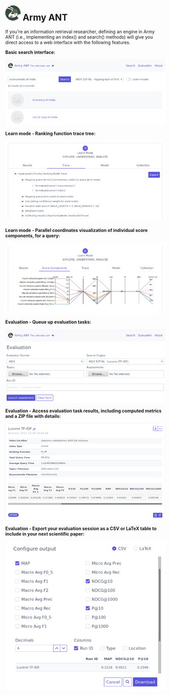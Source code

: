# ![Army ANT Logo](resources/army_ant_logo-48x48.png) Army ANT

If you're an information retrieval researcher, defining an engine in Army ANT (i.e., implementing an index() and search() methods) will give you direct access to a web interface with the following features.



**Basic search interface:**

![](resources/screenshots/01-search.png)



**Learn mode - Ranking function trace tree:**

![](resources/screenshots/03-learn_mode-trace.png)



**Learn mode - Parallel coordinates visualization of individual score components, for a query:**

![](resources/screenshots/05-learn_mode-score_components.png)



**Evaluation - Queue up evaluation tasks:**

![](resources/screenshots/08-evaluation-form.png)



**Evaluation - Access evaluation task results, including computed metrics and a ZIP file with details:**

![](resources/screenshots/09-evaluation-task.png)



**Evaluation - Export your evaluation session as a CSV or LaTeX table to include in your next scientific paper:**

![](resources/screenshots/10-evaluation-export.png)